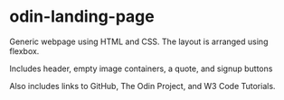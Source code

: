 # odin-landing-page

Generic webpage using HTML and CSS. The layout is arranged using flexbox.

Includes header, empty image containers, a quote, and signup buttons

Also includes links to GitHub, The Odin Project, and W3 Code Tutorials.
